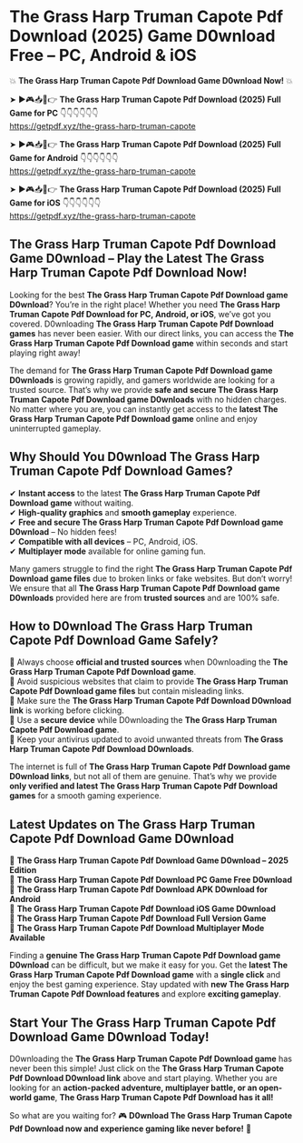 # The Grass Harp Truman Capote Pdf Download (2025) Game D0wnload Free – PC, Android & iOS

💥 **The Grass Harp Truman Capote Pdf Download Game D0wnload Now!** 💥  

➤ ►🎮📥📱👉 **The Grass Harp Truman Capote Pdf Download (2025) Full Game for PC** 👇👇👇👇👇👇  
https://getpdf.xyz/the-grass-harp-truman-capote  

➤ ►🎮📥📱👉 **The Grass Harp Truman Capote Pdf Download (2025) Full Game for Android** 👇👇👇👇👇👇  
https://getpdf.xyz/the-grass-harp-truman-capote  

➤ ►🎮📥📱👉 **The Grass Harp Truman Capote Pdf Download (2025) Full Game for iOS** 👇👇👇👇👇👇  
https://getpdf.xyz/the-grass-harp-truman-capote  

## The Grass Harp Truman Capote Pdf Download Game D0wnload – Play the Latest The Grass Harp Truman Capote Pdf Download Now!

Looking for the best **The Grass Harp Truman Capote Pdf Download game D0wnload**? You’re in the right place! Whether you need **The Grass Harp Truman Capote Pdf Download for PC, Android, or iOS**, we’ve got you covered. D0wnloading **The Grass Harp Truman Capote Pdf Download games** has never been easier. With our direct links, you can access the **The Grass Harp Truman Capote Pdf Download game** within seconds and start playing right away!  

The demand for **The Grass Harp Truman Capote Pdf Download game D0wnloads** is growing rapidly, and gamers worldwide are looking for a trusted source. That’s why we provide **safe and secure The Grass Harp Truman Capote Pdf Download game D0wnloads** with no hidden charges. No matter where you are, you can instantly get access to the **latest The Grass Harp Truman Capote Pdf Download game** online and enjoy uninterrupted gameplay.  

## **Why Should You D0wnload The Grass Harp Truman Capote Pdf Download Games?**  

✔ **Instant access** to the latest **The Grass Harp Truman Capote Pdf Download game** without waiting.  
✔ **High-quality graphics** and **smooth gameplay** experience.  
✔ **Free and secure The Grass Harp Truman Capote Pdf Download game D0wnload** – No hidden fees!  
✔ **Compatible with all devices** – PC, Android, iOS.  
✔ **Multiplayer mode** available for online gaming fun.  

Many gamers struggle to find the right **The Grass Harp Truman Capote Pdf Download game files** due to broken links or fake websites. But don’t worry! We ensure that all **The Grass Harp Truman Capote Pdf Download game D0wnloads** provided here are from **trusted sources** and are 100% safe.  

## **How to D0wnload The Grass Harp Truman Capote Pdf Download Game Safely?**  

📌 Always choose **official and trusted sources** when D0wnloading the **The Grass Harp Truman Capote Pdf Download game**.  
📌 Avoid suspicious websites that claim to provide **The Grass Harp Truman Capote Pdf Download game files** but contain misleading links.  
📌 Make sure the **The Grass Harp Truman Capote Pdf Download D0wnload link** is working before clicking.  
📌 Use a **secure device** while D0wnloading the **The Grass Harp Truman Capote Pdf Download game**.  
📌 Keep your antivirus updated to avoid unwanted threats from **The Grass Harp Truman Capote Pdf Download D0wnloads**.  

The internet is full of **The Grass Harp Truman Capote Pdf Download game D0wnload links**, but not all of them are genuine. That’s why we provide **only verified and latest The Grass Harp Truman Capote Pdf Download games** for a smooth gaming experience.  

## **Latest Updates on The Grass Harp Truman Capote Pdf Download Game D0wnload**  

🔹 **The Grass Harp Truman Capote Pdf Download Game D0wnload – 2025 Edition**  
🔹 **The Grass Harp Truman Capote Pdf Download PC Game Free D0wnload**  
🔹 **The Grass Harp Truman Capote Pdf Download APK D0wnload for Android**  
🔹 **The Grass Harp Truman Capote Pdf Download iOS Game D0wnload**  
🔹 **The Grass Harp Truman Capote Pdf Download Full Version Game**  
🔹 **The Grass Harp Truman Capote Pdf Download Multiplayer Mode Available**  

Finding a **genuine The Grass Harp Truman Capote Pdf Download game D0wnload** can be difficult, but we make it easy for you. Get the **latest The Grass Harp Truman Capote Pdf Download game** with a **single click** and enjoy the best gaming experience. Stay updated with **new The Grass Harp Truman Capote Pdf Download features** and explore **exciting gameplay**.  

## **Start Your The Grass Harp Truman Capote Pdf Download Game D0wnload Today!**  

D0wnloading the **The Grass Harp Truman Capote Pdf Download game** has never been this simple! Just click on the **The Grass Harp Truman Capote Pdf Download D0wnload link** above and start playing. Whether you are looking for an **action-packed adventure, multiplayer battle, or an open-world game**, **The Grass Harp Truman Capote Pdf Download has it all!**  

So what are you waiting for? 🎮 **D0wnload The Grass Harp Truman Capote Pdf Download now and experience gaming like never before!** 🚀  